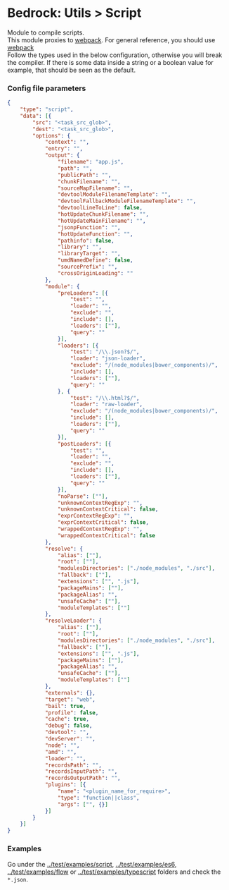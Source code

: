 # Bedrock: Utils > Script

Module to compile scripts.<br>
This module proxies to [webpack](https://webpack.github.io/). For general reference, you should use [webpack](https://webpack.github.io/docs/configuration.html)<br>
Follow the types used in the below configuration, otherwise you will break the compiler. If there is some data inside a string or a boolean value for example, that should be seen as the default.

### Config file parameters
```json
{
    "type": "script",
    "data": [{
        "src": "<task_src_glob>",
        "dest": "<task_src_glob>",
        "options": {
            "context": "",
            "entry": "",
            "output": {
                "filename": "app.js",
                "path": "",
                "publicPath": "",
                "chunkFilename": "",
                "sourceMapFilename": "",
                "devtoolModuleFilenameTemplate": "",
                "devtoolFallbackModuleFilenameTemplate": "",
                "devtoolLineToLine": false,
                "hotUpdateChunkFilename": "",
                "hotUpdateMainFilename": "",
                "jsonpFunction": "",
                "hotUpdateFunction": "",
                "pathinfo": false,
                "library": "",
                "libraryTarget": "",
                "umdNamedDefine": false,
                "sourcePrefix": "",
                "crossOriginLoading": ""
            },
            "module": {
                "preLoaders": [{
                    "test": "",
                    "loader": "",
                    "exclude": "",
                    "include": [],
                    "loaders": [""],
                    "query": ""
                }],
                "loaders": [{
                    "test": "/\\.json?$/",
                    "loader": "json-loader",
                    "exclude": "/(node_modules|bower_components)/",
                    "include": [],
                    "loaders": [""],
                    "query": ""
                }, {
                    "test": "/\\.html?$/",
                    "loader": "raw-loader",
                    "exclude": "/(node_modules|bower_components)/",
                    "include": [],
                    "loaders": [""],
                    "query": ""
                }],
                "postLoaders": [{
                    "test": "",
                    "loader": "",
                    "exclude": "",
                    "include": [],
                    "loaders": [""],
                    "query": ""
                }],
                "noParse": [""],
                "unknownContextRegExp": "",
                "unknownContextCritical": false,
                "exprContextRegExp": "",
                "exprContextCritical": false,
                "wrappedContextRegExp": "",
                "wrappedContextCritical": false
            },
            "resolve": {
                "alias": [""],
                "root": [""],
                "modulesDirectories": ["./node_modules", "./src"],
                "fallback": [""],
                "extensions": ["", ".js"],
                "packageMains": [""],
                "packageAlias": "",
                "unsafeCache": [""],
                "moduleTemplates": [""]
            },
            "resolveLoader": {
                "alias": [""],
                "root": [""],
                "modulesDirectories": ["./node_modules", "./src"],
                "fallback": [""],
                "extensions": ["", ".js"],
                "packageMains": [""],
                "packageAlias": "",
                "unsafeCache": [""],
                "moduleTemplates": [""]
            },
            "externals": {},
            "target": "web",
            "bail": true,
            "profile": false,
            "cache": true,
            "debug": false,
            "devtool": "",
            "devServer": "",
            "node": "",
            "amd": "",
            "loader": "",
            "recordsPath": "",
            "recordsInputPath": "",
            "recordsOutputPath": "",
            "plugins": [{
                "name": "<plugin_name_for_require>",
                "type": "function||class",
                "args": ["", {}]
            }]
        }
    }]
}
```

### Examples
Go under the [../test/examples/script](../test/examples/script), [../test/examples/es6](../test/examples/es6), [../test/examples/flow](../test/examples/flow) or [../test/examples/typescript](../test/examples/typescript) folders and check the `*.json`.
